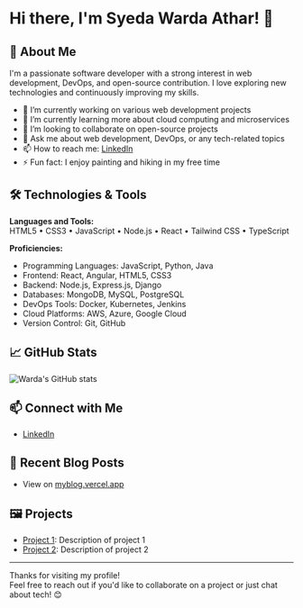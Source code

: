 # Hi there, I'm Syeda Warda Athar! 👋

## 🚀 About Me

I'm a passionate software developer with a strong interest in web development, DevOps, and open-source contribution. I love exploring new technologies and continuously improving my skills.

- 🔭 I’m currently working on various web development projects  
- 🌱 I’m currently learning more about cloud computing and microservices  
- 👯 I’m looking to collaborate on open-source projects  
- 💬 Ask me about web development, DevOps, or any tech-related topics  
- 📫 How to reach me: [LinkedIn](https://www.linkedin.com/in/syeda-warda-2ab623344/)  
- ⚡ Fun fact: I enjoy painting and hiking in my free time  

## 🛠️ Technologies & Tools

**Languages and Tools:**  
HTML5 • CSS3 • JavaScript • Node.js • React • Tailwind CSS • TypeScript

**Proficiencies:**

- Programming Languages: JavaScript, Python, Java  
- Frontend: React, Angular, HTML5, CSS3  
- Backend: Node.js, Express.js, Django  
- Databases: MongoDB, MySQL, PostgreSQL  
- DevOps Tools: Docker, Kubernetes, Jenkins  
- Cloud Platforms: AWS, Azure, Google Cloud  
- Version Control: Git, GitHub  

## 📈 GitHub Stats

![Warda's GitHub stats](https://github-readme-stats.vercel.app/api?username=wardaathar&show_icons=true&theme=radical)

## 📫 Connect with Me

- [LinkedIn](https://www.linkedin.com/in/syeda-warda-2ab623344/)  

## 📝 Recent Blog Posts

- View on [myblog.vercel.app](https://my-dynamic-vlog-mil3.vercel.app)

## 🖼️ Projects

- [Project 1](https://hackhton-ui-ux-assignment.vercel.app): Description of project 1  
- [Project 2](https://responsive-website-using-html-css-xi.vercel.app): Description of project 2  

---

Thanks for visiting my profile!  
Feel free to reach out if you'd like to collaborate on a project or just chat about tech! 😊
